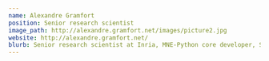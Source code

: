 ```yaml
---
name: Alexandre Gramfort
position: Senior research scientist
image_path: http://alexandre.gramfort.net/images/picture2.jpg
website: http://alexandre.gramfort.net/
blurb: Senior research scientist at Inria, MNE-Python core developer, Scikit-Learn core developer and working on statistical machine learning and neuroscience data processing.
---
```

